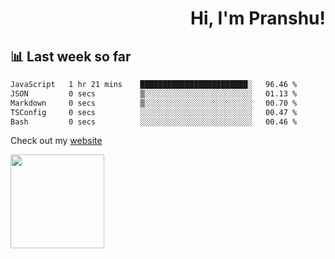 <div align="right" >
   
   <H1>Hi, I'm Pranshu!</H1>

</div>

## 📊 Last week so far
<!--START_SECTION:waka-->

```txt
JavaScript   1 hr 21 mins    ████████████████████████░   96.46 %
JSON         0 secs          ▒░░░░░░░░░░░░░░░░░░░░░░░░   01.13 %
Markdown     0 secs          ▒░░░░░░░░░░░░░░░░░░░░░░░░   00.70 %
TSConfig     0 secs          ░░░░░░░░░░░░░░░░░░░░░░░░░   00.47 %
Bash         0 secs          ░░░░░░░░░░░░░░░░░░░░░░░░░   00.46 %
```

<!--END_SECTION:waka-->

Check out my [website](https://pranshu05.vercel.app)

<img align="left" width="150" src="https://user-images.githubusercontent.com/70943732/209951571-93b7afe5-f523-4683-b725-5d94b287e94e.png">

